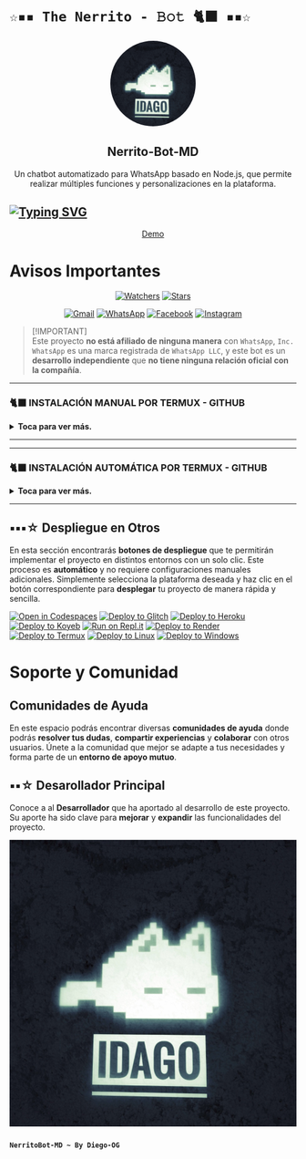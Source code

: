 

# `☆▪︎▪︎ The Nerrito - 𝙱𝚘𝚝 🐈‍⬛ ▪︎▪︎☆`

<p align="center">
 <img src="Creador.jpeg" alt="Logo de mi proyecto" style="border-radius: 50%; width: 150px;" />
 <h2 align="center">Nerrito-Bot-MD</h2>
 <p align="center">Un chatbot automatizado para WhatsApp basado en Node.js, que permite realizar múltiples funciones y personalizaciones en la plataforma.</p>
</p>

## <a href="https://github.com/IDAGO-OG/Nerrito-Bot-MD"><img src="https://readme-typing-svg.herokuapp.com?font=Fira+Code&size=25&letterSpacing=-1xp;&pause=1000&color=F76B1C&center=FALSO&vCenter=FALSO&multiline=true&repeat=verdadero&random=FALSO&height=70&lines=BIENVENIDO+A+NerritoBot+%F0%9F%90%88%E2%80%8D%E2%AC%9B;GRACIAS+POR+VISITARME+%E2%99%A1" alt="Typing SVG" /></a>

<p align="center">
  <a href="https://api.whatsapp.com/send?phone=+584121275155&text=&text=.menu">Demo</a>
</p>

<!-- <p align="center">
  <a href="/src/docs/README_en.md">English</a>
  ·
  <a href="/src/docs/README_pt-br.md">Português</a>
</p> -->

# Avisos Importantes

<p align="center">   
<a href="https://github.com/IDAGO-OG/Nerrito-Bot-MD/watchers"><img title="Watchers" src="https://img.shields.io/github/watchers/IDAGO-OG/Nerrito-Bot-MD?label=Watchers&color=Blue&style=flat-square"></a>
<a href="https://github.com/IDAGO-OG/Nerrito-Bot-MD/stargazers"><img title="Stars" src="https://img.shields.io/github/stars/IDAGO-OG/Nerrito-Bot-MD?label=Stars&color=Black&style=flat-square"></a>
</p>

<div align="center">
 
[![Gmail](https://img.shields.io/badge/Gmail-D14836?style=for-the-badge&logo=gmail&logoColor=white)](mailto:D32393844@gmail.com)
[![WhatsApp](https://img.shields.io/badge/DIEGO-OG?style=for-the-badge&logo=whatsapp&logoColor=white)](https://wa.me/qr/4CPY3MTWUGEKH1)
[![Facebook](https://img.shields.io/badge/Facebook-1877F2?style=for-the-badge&logo=facebook&logoColor=white)](https://www.facebook.com/share/18uhJ1qmBE/)
[![Instagram](https://img.shields.io/badge/Instagram-E4405F?style=for-the-badge&logo=instagram&logoColor=white)](https://instagram.com/_1dago)
</div>

> [!IMPORTANT]\
> Este proyecto **no está afiliado de ninguna manera** con `WhatsApp`, `Inc. WhatsApp` es una marca registrada de `WhatsApp LLC`, y este bot es un **desarrollo independiente** que **no tiene ninguna relación oficial con la compañía**.

-----
### 🐈‍⬛ INSTALACIÓN MANUAL POR TERMUX - GITHUB 
<details>
  <summary><b>Toca para ver más.</b></summary>
 
> *Comandos para instalar de forma manual*
```bash
termux-setup-storage
```
```bash
apt update && apt upgrade && pkg install -y git nodejs ffmpeg imagemagick yarn
```
```bash
git clone https://github.com/IDAGO-OG/Nerrito-Bot-MD && cd Nerrito-Bot-MD
```
```bash
yarn install && npm install
```
```bash
npm start
```
> *Si aparece **(Y/I/N/O/D/Z) [default=N] ?** use la letra **"y" + "ENTER"** para continuar con la instalación*
</details>

----

</details>

-----
### 🐈‍⬛ INSTALACIÓN AUTOMÁTICA POR TERMUX - GITHUB 
<details>
  <summary><b>Toca para ver más.</b></summary>
 
> *Comandos para instalar de forma manual*
```bash
termux-setup-storage && apt update && apt upgrade -y && pkg install -y git nodejs ffmpeg imagemagick yarn && git clone https://github.com/IDAGO-OG/Nerrito-Bot-MD && cd Nerrito-Bot-MD && yarn install && npm install && npm start
```
> *Si aparece **(Y/I/N/O/D/Z) [default=N] ?** use la letra **"y" + "ENTER"** para continuar con la instalación*
</details>

----
 
## ▪︎▪︎▪︎☆ Despliegue en Otros

En esta sección encontrarás **botones de despliegue** que te permitirán implementar el proyecto en distintos entornos con un solo clic. Este proceso es **automático** y no requiere configuraciones manuales adicionales. Simplemente selecciona la plataforma deseada y haz clic en el botón correspondiente para **desplegar** tu proyecto de manera rápida y sencilla.

[![Open in Codespaces](https://github.com/codespaces/badge.svg)](https://github.com/codespaces/new?skip_quickstart=true&machine=basicLinux32gb&repo=514876515&ref=master&geo=EuropeWest)
[![Deploy to Glitch](https://binbashbanana.github.io/deploy-buttons/buttons/remade/glitch.svg)](https://glitch.com/edit/#!/import/github/BrunoSobrino/TheMystic-Bot-MD)
[![Deploy to Heroku](https://binbashbanana.github.io/deploy-buttons/buttons/remade/heroku.svg)](https://www.heroku.com/deploy?template=https://github.com/BrunoSobrino/TheMystic-Bot-MD)
[![Deploy to Koyeb](https://binbashbanana.github.io/deploy-buttons/buttons/remade/koyeb.svg)](https://app.koyeb.com/deploy?type=git&name=themystic-bot-md&repository=https://github.com/BrunoSobrino/TheMystic-Bot-MD)
[![Run on Repl.it](https://binbashbanana.github.io/deploy-buttons/buttons/remade/replit.svg)](https://repl.it/github/BrunoSobrino/TheMystic-Bot-MD)
[![Deploy to Render](https://binbashbanana.github.io/deploy-buttons/buttons/remade/render.svg)](https://dashboard.render.com/blueprint/new?repo=https://github.com/BrunoSobrino/TheMystic-Bot-MD)
[![Deploy to Termux](https://img.shields.io/badge/Android-3DDC84?style=for-the-badge&logo=android&logoColor=white)](https://brunosobrino.github.io/TheMystic-Bot-MD/)
[![Deploy to Linux](https://img.shields.io/badge/Linux-black?style=for-the-badge&logo=linux&logoColor=white)](https://IDAGO-OG.github.io/Nerrito-Bot-MD/)
[![Deploy to Windows](https://img.shields.io/badge/Windows-0078D6?style=for-the-badge&logo=windows&logoColor=white)](https://IDAGO-OG.github.io/Nerrito-Bot-MD/)

<!-- [![Deploy to Vercel](https://binbashbanana.github.io/deploy-buttons/buttons/remade/vercel.svg)](https://vercel.com/new/clone?repository-url=https://github.com/IDAGO-OG/Nerrito-Bot-MD) -->

# Soporte y Comunidad

## Comunidades de Ayuda

En este espacio podrás encontrar diversas **comunidades de ayuda** donde podrás **resolver tus dudas**, **compartir experiencias** y **colaborar** con otros usuarios. Únete a la comunidad que mejor se adapte a tus necesidades y forma parte de un **entorno de apoyo mutuo**.

</table>

## ▪︎▪︎☆ Desarollador Principal

Conoce a al **Desarrollador** que ha aportado al desarrollo de este proyecto. Su aporte ha sido clave para **mejorar** y **expandir** las funcionalidades del proyecto.

<a href="https://github.com/IDAGO-OG/Nerrito-Bot-MD//graphs/contributors">  <img src="Creador.jpeg" /> 
</a>

#### `NerritoBot-MD ~ By Diego-OG`
```